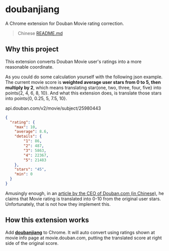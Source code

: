 # doubanjiang

A Chrome extension for Douban Movie rating correction.

> Chinese [README.md][readme-zh]

## Why this project

This extension converts Douban Movie user's ratings into a more reasonable coordinate.

As you could do some calculation yourself with the following json example. The current movie score is __weighted average user stars from 0 to 5, then multiply by 2__, which means translating star{one, two, three, four, five} into points{2, 4, 6, 8, 10}. And what this extension does, is translate those stars into points{0, 0.25, 5, 7.5, 10}.

api.douban.com/v2/movie/subject/25980443
```json
{
  "rating": {
    "max": 10,
    "average": 8.6,
    "details": {
        "1": 86,
        "2": 487,
        "3": 5863,
        "4": 22367,
        "5": 21483
    },
    "stars": "45",
    "min": 0
  }
}
```

Amusingly enough, in an [article by the CEO of Douban.com (in Chinese)][douban-movie-qna], he claims that Movie rating is translated into 0-10 from the original user stars. Unfortunately, that is not how they implement this.

## How this extension works

Add __[doubanjiang][doubanjiang-ext-page]__ to Chrome. It will auto convert using ratings shown at movie info page at movie.douban.com, putting the translated score at right side of the original score.


[readme-zh]: https://github.com/DehuaZhao/doubanjiang/blob/master/README.md
[douban-movie-qna]: https://blog.douban.com/douban/2015/12/18/3060/
[doubanjiang-ext-page]: https://chrome.google.com/webstore/detail/doubanjiang/ellekillbpgmnfgpedmjllhjgngiikim
